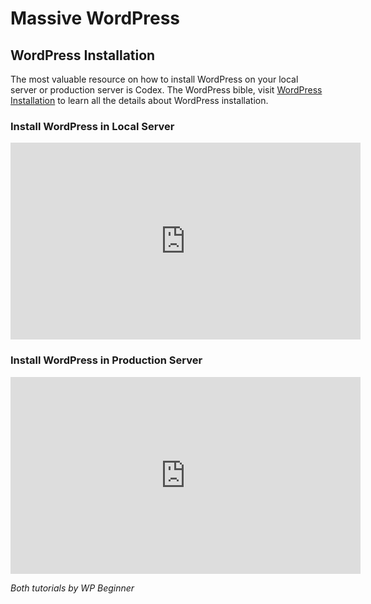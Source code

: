 Massive WordPress
===

WordPress Installation
---

The most valuable resource on how to install WordPress on your local server or production server is Codex. The WordPress bible, visit [WordPress Installation](http://codex.wordpress.org/Installing_WordPress) to learn all the details about WordPress installation.

### Install WordPress in Local Server

<iframe width="560" height="315" src="https://www.youtube.com/embed/AIPrWDw0PzE" frameborder="0" allowfullscreen></iframe>

### Install WordPress in Production Server

<iframe width="560" height="315" src="https://www.youtube.com/embed/5O5pyFS4VTA" frameborder="0" allowfullscreen></iframe>

*Both tutorials by WP Beginner*
